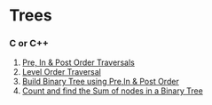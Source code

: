 # Trees

### C or C++

1. [Pre, In & Post Order Traversals](c-or-cpp/pre-in-post-traversal.cpp)
2. [Level Order Traversal](c-or-cpp/level-order-traversal.cpp)
3. [Build Binary Tree using Pre,In & Post Order](c-or-cpp/build-binary-tree.cpp)
4. [Count and find the Sum of nodes in a Binary Tree](c-or-cpp/count-and-sum-of-nodes-in-binary-tree.cpp)

